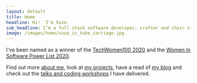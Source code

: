 ```yaml
---
layout: default
title: Home
headline: Hi!  I'm Suze.
sub_headline: I’m a full stack software developer, crafter and choir singer.
image: /images/home/suze_in_tube_carriage.jpg
---
```


I've been named as a winner of the [TechWomen100 2020](blog/im-a-techwomen100-2020-winner/) and the [Women In Software Power List 2020](blog/im-a-2020-women-in-software-power-list-winner/).

Find out more [about me](about), look at [my projects](coding_projects), have a read of [my blog](blog) and check out the [talks and coding workshops](public_speaking) I have delivered.
